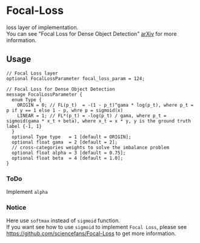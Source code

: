 # Focal-Loss
loss layer of implementation.  
You can see "Focal Loss for Dense Object Detection" [arXiv](https://arxiv.org/abs/1708.02002) for more information.  

## Usage

```
// Focal Loss layer
optional FocalLossParameter focal_loss_param = 124;

// Focal Loss for Dense Object Detection
message FocalLossParameter {
  enum Type {
    ORIGIN = 0; // FL(p_t)  = -(1 - p_t)^gama * log(p_t), where p_t = p if y == 1 else 1 - p, whre p = sigmoid(x)
    LINEAR = 1; // FL*(p_t) = -log(p_t) / gama, where p_t = sigmoid(gama * x_t + beta), where x_t = x * y, y is the ground truth label {-1, 1}
  }
  optional Type type   = 1 [default = ORIGIN]; 
  optional float gama  = 2 [default = 2];
  // cross-categories weights to solve the imbalance problem
  optional float alpha = 3 [default = 0.75]; 
  optional float beta  = 4 [default = 1.0];
}
```

### ToDo
Implement `alpha`

### Notice
Here use `softmax` instead of `sigmoid` function.  
If you want see how to use `sigmoid` to implement `Focal Loss`, please see https://github.com/sciencefans/Focal-Loss to get more information.  
